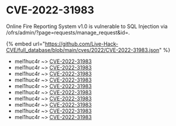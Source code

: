 # CVE-2022-31983

Online Fire Reporting System v1.0 is vulnerable to SQL Injection via /ofrs/admin/?page=requests/manage_request&id=.

{% embed url="https://github.com/Live-Hack-CVE/full_database/blob/main/cves/2022/CVE-2022-31983.json" %}


* mel1huc4r ~> [CVE-2022-31983](https://www.alice-snow.ru/2022/database/cve-2022-31983/cve-2022-31983-mel1huc4r)
* mel1huc4r ~> [CVE-2022-31983](https://www.alice-snow.ru/2022/database/cve-2022-31983/cve-2022-31983-mel1huc4r)
* mel1huc4r ~> [CVE-2022-31983](https://www.alice-snow.ru/2022/database/cve-2022-31983/cve-2022-31983-mel1huc4r)
* mel1huc4r ~> [CVE-2022-31983](https://www.alice-snow.ru/2022/database/cve-2022-31983/cve-2022-31983-mel1huc4r)
* mel1huc4r ~> [CVE-2022-31983](https://www.alice-snow.ru/2022/database/cve-2022-31983/cve-2022-31983-mel1huc4r)
* mel1huc4r ~> [CVE-2022-31983](https://www.alice-snow.ru/2022/database/cve-2022-31983/cve-2022-31983-mel1huc4r)
* mel1huc4r ~> [CVE-2022-31983](https://www.alice-snow.ru/2022/database/cve-2022-31983/cve-2022-31983-mel1huc4r)
* mel1huc4r ~> [CVE-2022-31983](https://www.alice-snow.ru/2022/database/cve-2022-31983/cve-2022-31983-mel1huc4r)
* mel1huc4r ~> [CVE-2022-31983](https://www.alice-snow.ru/2022/database/cve-2022-31983/cve-2022-31983-mel1huc4r)
* mel1huc4r ~> [CVE-2022-31983](https://www.alice-snow.ru/2022/database/cve-2022-31983/cve-2022-31983-mel1huc4r)